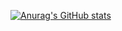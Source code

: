 [![Anurag's GitHub stats](https://github-readme-stats.vercel.app/api?username=FurryAria)](https://github.com/anuraghazra/github-readme-stats)
